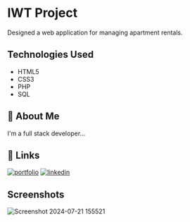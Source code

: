 
# IWT Project

 Designed a web application for
 managing apartment rentals.



## Technologies Used

- HTML5
- CSS3
- PHP
- SQL




## 🚀 About Me
I'm a full stack developer...


## 🔗 Links
[![portfolio](https://img.shields.io/badge/my_portfolio-000?style=for-the-badge&logo=ko-fi&logoColor=white)](https://chathuminakaushal.me/)
[![linkedin](https://img.shields.io/badge/linkedin-0A66C2?style=for-the-badge&logo=linkedin&logoColor=white)](https://www.linkedin.com/in/chathumina-kaushal-8312a2289/)



## Screenshots





![Screenshot 2024-07-21 155521](https://github.com/user-attachments/assets/7444a92b-c02e-4d6d-8323-1a8d9bb46a93)

